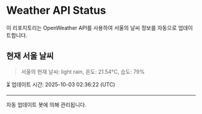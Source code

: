 
# Weather API Status

이 리포지토리는 OpenWeather API를 사용하여 서울의 날씨 정보를 자동으로 업데이트합니다.

## 현재 서울 날씨
> 서울의 현재 날씨: light rain, 온도: 21.54°C, 습도: 79%

⏳ 업데이트 시간: 2025-10-03 02:36:22 (UTC)

---
자동 업데이트 봇에 의해 관리됩니다.
